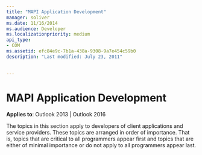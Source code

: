 ```yaml
---
title: "MAPI Application Development"
manager: soliver
ms.date: 11/16/2014
ms.audience: Developer
ms.localizationpriority: medium
api_type:
- COM
ms.assetid: efc84e9c-7b1a-438a-9308-9a7e454c59b0
description: "Last modified: July 23, 2011"
 
 
---
```


# MAPI Application Development

  
  
**Applies to**: Outlook 2013 | Outlook 2016 
  
The topics in this section apply to developers of client applications and service providers. These topics are arranged in order of importance. That is, topics that are critical to all programmers appear first and topics that are either of minimal importance or do not apply to all programmers appear last.
  

